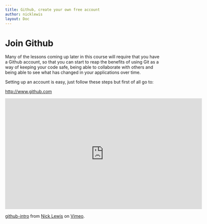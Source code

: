 ```yaml
---
title: Github, create your own free account
author: nicklewis
layout: Doc
---
```


# Join Github

Many of the lessons coming up later in this course will require that you have a Github account, so that you can start to reap the benefits of using Git as a way of keeping your code safe, being able to collaborate with others and being able to see what has changed in your applications over time.

Setting up an account is easy, just follow these steps but first of all go to:

http://www.github.com

<iframe src="https://player.vimeo.com/video/187535472" width="640" height="360" frameborder="0" webkitallowfullscreen="true" mozallowfullscreen="true" allowfullscreen="true"></iframe>
<p><a href="https://vimeo.com/187535472">github-intro</a> from <a href="https://vimeo.com/nicklewis">Nick Lewis</a> on <a href="https://vimeo.com">Vimeo</a>.</p>
